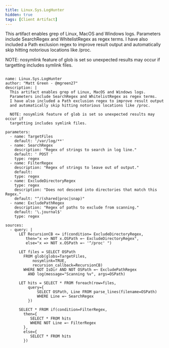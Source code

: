 ```yaml
---
title: Linux.Sys.LogHunter
hidden: true
tags: [Client Artifact]
---
```


This artifact enables grep of Linux, MacOS and Windows logs.
Parameters include SearchRegex and WhitelistRegex as regex terms.
I have also included a Path exclusion regex to improve result output
and automatically skip hitting notorious locations like /proc.

NOTE: nosymlink feature of glob is set so unexpected results may occur if
targetting includes symlink files.


<pre><code class="language-yaml">
name: Linux.Sys.LogHunter
author: "Matt Green - @mgreen27"
description: |
  This artifact enables grep of Linux, MacOS and Windows logs.
  Parameters include SearchRegex and WhitelistRegex as regex terms.
  I have also included a Path exclusion regex to improve result output
  and automatically skip hitting notorious locations like /proc.

  NOTE: nosymlink feature of glob is set so unexpected results may occur if
  targetting includes symlink files.

parameters:
  - name: TargetFiles
    default: '/var/log/**'
  - name: SearchRegex
    description: "Regex of strings to search in log line."
    default: ' POST '
    type: regex
  - name: FilterRegex
    description: "Regex of strings to leave out of output."
    default:
    type: regex
  - name: ExcludeDirectoryRegex
    type: regex
    description: "Does not descend into directories that match this Regex."
    default: "^/(shared|proc|snap)"
  - name: ExcludePathRegex
    description: "Regex of paths to exclude from scanning."
    default: '\.journal$'
    type: regex

sources:
  - query: |
      LET RecursionCB &lt;= if(condition= ExcludeDirectoryRegex,
         then="x =&gt; NOT x.OSPath =~ ExcludeDirectoryRegex",
         else="x =&gt; NOT x.OSPath =~ '^/proc' ")

      LET files = SELECT OSPath
        FROM glob(globs=TargetFiles,
            nosymlink=TRUE,
            recursion_callback=RecursionCB)
        WHERE NOT IsDir AND NOT OSPath =~ ExcludePathRegex
          AND log(message="Scanning %v", args=OSPath)

      LET hits = SELECT * FROM foreach(row=files,
          query={
              SELECT OSPath, Line FROM parse_lines(filename=OSPath)
              WHERE Line =~ SearchRegex
          })

      SELECT * FROM if(condition=FilterRegex,
        then={
           SELECT * FROM hits
           WHERE NOT Line =~ FilterRegex
        },
        else={
           SELECT * FROM hits
        })

</code></pre>

